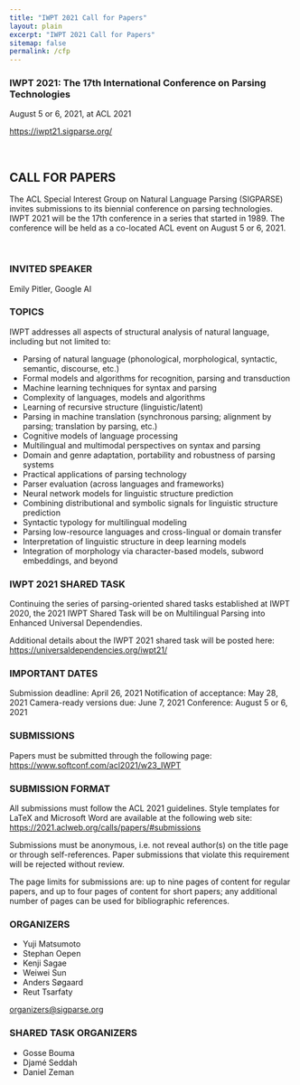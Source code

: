 ```yaml
---
title: "IWPT 2021 Call for Papers"
layout: plain 
excerpt: "IWPT 2021 Call for Papers"
sitemap: false
permalink: /cfp
---
```


### IWPT 2021: The 17th International Conference on Parsing Technologies
August 5 or 6, 2021, at ACL 2021

<https://iwpt21.sigparse.org/>

&nbsp;

## CALL FOR PAPERS

The ACL Special Interest Group on Natural Language Parsing (SIGPARSE) invites submissions to its biennial conference on parsing technologies. IWPT 2021 will be the 17th conference in a series that started in 1989. The conference will be held as a co-located ACL event on August 5 or 6, 2021.

&nbsp;

### INVITED SPEAKER

Emily Pitler, Google AI


### TOPICS

IWPT addresses all aspects of structural analysis of natural language,
including but not limited to:

+ Parsing of natural language (phonological, morphological, syntactic, semantic, discourse, etc.)
+ Formal models and algorithms for recognition, parsing and transduction
+ Machine learning techniques for syntax and parsing
+ Complexity of languages, models and algorithms
+ Learning of recursive structure (linguistic/latent)
+ Parsing in machine translation (synchronous parsing; alignment by parsing; translation by parsing, etc.)
+ Cognitive models of language processing
+ Multilingual and multimodal perspectives on syntax and parsing
+ Domain and genre adaptation, portability and robustness of parsing systems
+ Practical applications of parsing technology
+ Parser evaluation (across languages and frameworks)
+ Neural network models for linguistic structure prediction
+ Combining distributional and symbolic signals for linguistic structure prediction
+ Syntactic typology for multilingual modeling
+ Parsing low-resource languages and cross-lingual or domain transfer
+ Interpretation of linguistic structure in deep learning models
+ Integration of morphology via character-based models, subword embeddings, and beyond


### IWPT 2021 SHARED TASK

Continuing the series of parsing-oriented shared tasks established at IWPT 2020, the 2021 IWPT Shared Task will be on Multilingual Parsing into Enhanced Universal Dependendies.

Additional details about the IWPT 2021 shared task will be posted here:  
<https://universaldependencies.org/iwpt21/>


### IMPORTANT DATES

Submission deadline: April 26, 2021
Notification of acceptance: May 28, 2021
Camera-ready versions due: June 7, 2021
Conference: August 5 or 6, 2021


### SUBMISSIONS

Papers must be submitted through the following page:  
<https://www.softconf.com/acl2021/w23_IWPT>


### SUBMISSION FORMAT

All submissions must follow the ACL 2021 guidelines. Style templates for LaTeX and Microsoft Word are available at the following web site:  
<https://2021.aclweb.org/calls/papers/#submissions>

Submissions must be anonymous, i.e. not reveal author(s) on the title page or through self-references. Paper submissions that violate this requirement will be rejected without review.

The page limits for submissions are: up to nine pages of content for regular papers, and up to four pages of content for short papers; any additional number of pages can be used for bibliographic references.


### ORGANIZERS

- Yuji Matsumoto
- Stephan Oepen
- Kenji Sagae
- Weiwei Sun
- Anders Søgaard
- Reut Tsarfaty

<organizers@sigparse.org>

### SHARED TASK ORGANIZERS

- Gosse Bouma
- Djamé Seddah
- Daniel Zeman
